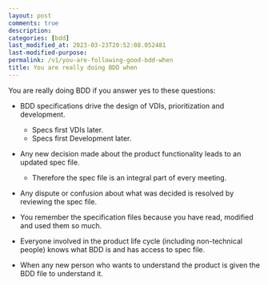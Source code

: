 ```yaml
---
layout: post
comments: true
description: 
categories: [bdd]
last_modified_at: 2023-03-23T20:52:08.052481
last-modified-purpose:
permalink: /v1/you-are-following-good-bdd-when
title: You are really doing BDD when
---
```


You are really doing BDD if you answer yes to these questions:

- BDD specifications drive the design of VDIs, prioritization and development.
  - Specs first VDIs later.
  - Specs first Development later.

- Any new decision made about the product functionality leads to an updated spec file.
  - Therefore the spec file is an integral part of every meeting.

- Any dispute or confusion about what was decided is resolved by reviewing the spec file.

- You remember the specification files because you have read, modified and used them so much.

- Everyone involved in the product life cycle (including non-technical people) knows what BDD is and has access to spec file.

- When any new person who wants to understand the product is given the BDD file to understand it.